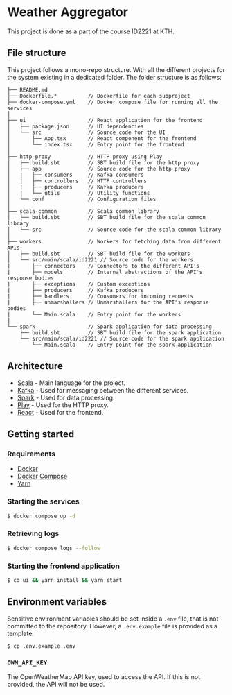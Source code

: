 # Weather Aggregator

This project is done as a part of the course ID2221 at KTH.

## File structure

This project follows a mono-repo structure. With all the different projects for the system existing in a dedicated folder. The folder structure is as follows:

```
├── README.md
├── Dockerfile.*          // Dockerfile for each subproject
├── docker-compose.yml    // Docker compose file for running all the services
│
├── ui                    // React application for the frontend
│   ├── package.json      // UI dependencies
│   └── src               // Source code for the UI
│       ├── App.tsx       // React component for the frontend
│       └── index.tsx     // Entry point for the frontend
│
├── http-proxy            // HTTP proxy using Play
│   ├── build.sbt         // SBT build file for the http proxy
│   ├── app               // Source code for the http proxy
│   |   ├── consumers     // Kafka consumers
│   |   ├── controllers   // HTTP controllers
│   |   ├── producers     // Kafka producers
│   |   └── utils         // Utility functions
│   └── conf              // Configuration files
│
├── scala-common          // Scala common library
│   ├── build.sbt         // SBT build file for the scala common library
│   └── src               // Source code for the scala common library
│
├── workers               // Workers for fetching data from different APIs
│   ├── build.sbt         // SBT build file for the workers
│   └── src/main/scala/id2221 // Source code for the workers
|       ├── connectors    // Connectors to the different API's
|       ├── models        // Internal abstractions of the API's response bodies
|       ├── exceptions    // Custom exceptions
|       ├── producers     // Kafka producers
|       ├── handlers      // Consumers for incoming requests
|       ├── unmarshallers // Unmarshallers for the API's response bodies
|       └── Main.scala    // Entry point for the workers
|
└── spark                 // Spark application for data processing
    ├── build.sbt         // SBT build file for the spark application
    └── src/main/scala/id2221 // Source code for the spark application
        └── Main.scala    // Entry point for the spark application
```

## Architecture

-   [Scala](https://www.scala-lang.org/) - Main language for the project.
-   [Kafka](https://kafka.apache.org/) - Used for messaging between the different services.
-   [Spark](https://spark.apache.org/) - Used for data processing.
-   [Play](https://www.playframework.com/) - Used for the HTTP proxy.
-   [React](https://reactjs.org/) - Used for the frontend.

## Getting started

### Requirements

-   [Docker](https://www.docker.com/)
-   [Docker Compose](https://docs.docker.com/compose/install/)
-   [Yarn](https://yarnpkg.com/)

### Starting the services

```sh
$ docker compose up -d
```

### Retrieving logs

```sh
$ docker compose logs --follow
```

### Starting the frontend application

```sh
$ cd ui && yarn install && yarn start
```

## Environment variables

Sensitive environment variables should be set inside a `.env` file, that is not committed to the repository. However, a `.env.example` file is provided as a template.

```
$ cp .env.example .env
```

### `OWM_API_KEY`

The OpenWeatherMap API key, used to access the API. If this is not provided, the API will not be used.

